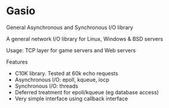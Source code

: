 Gasio
=====

General Asynchronous and Synchronous I/O library 

A general network I/O library for Linux, Windows & BSD servers

Usage: TCP layer for game servers and Web servers

Features
- C10K library. Tested at 60k echo requests
- Asynchronous I/O: epoll, kqueue, iocp
- Synchronous I/O: threads
- Deferred treatment for epoll/kqueue (eg database access)
- Very simple interface using callback interface
